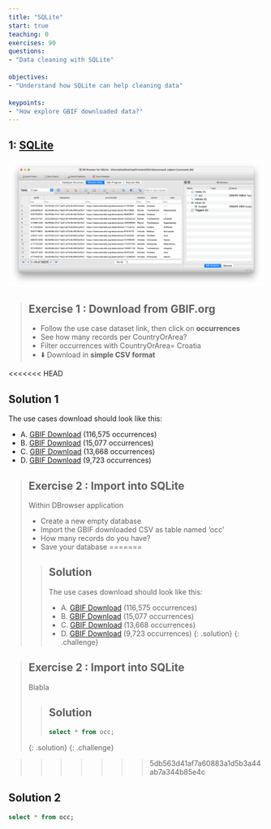 ```yaml
---
title: "SQLite"
start: true
teaching: 0
exercises: 90
questions:
- "Data cleaning with SQLite"

objectives:
- "Understand how SQLite can help cleaning data"

keypoints:
- "How explore GBIF downloaded data?"
---
```



## 1: [SQLite](https://docs.google.com/presentation/d/1oMPNqm4tU9BwnUo1zJxI0nlXMPfIljYeAqh4vEdJZ_0/edit?usp=sharing)

![SQLite](../assets/img/SQLite.png)

> ## Exercise 1 : Download from GBIF.org
> 
> - Follow the use case dataset link, then click on **occurrences**
> - See how many records per CountryOrArea?
> - Filter occurrences with CountryOrArea= Croatia
> - ⬇️ Download in **simple CSV format**
>
<<<<<<< HEAD

## Solution 1
The use cases download should look like this:
- A. [GBIF Download](https://doi.org/10.15468/dl.t2hj6v) (116,575 occurrences)
- B. [GBIF Download](https://doi.org/10.15468/dl.6gfwt3) (15,077 occurrences)
- C. [GBIF Download](https://doi.org/10.15468/dl.qy93m6) (13,668 occurrences)
- D. [GBIF Download](https://doi.org/10.15468/dl.6mf27m) (9,723 occurrences)

> ## Exercise 2 : Import into SQLite
> 
> Within DBrowser application
> - Create a new empty database    
> - Import the GBIF downloaded CSV as table named ‘occ’
> - How many records do you have?
> - Save your database
=======
> > ## Solution
> > The use cases download should look like this:
> > - A. [GBIF Download](https://doi.org/10.15468/dl.t2hj6v) (116,575 occurrences)
> > - B. [GBIF Download](https://doi.org/10.15468/dl.6gfwt3) (15,077 occurrences)
> > - C. [GBIF Download](https://doi.org/10.15468/dl.qy93m6) (13,668 occurrences)
> > - D. [GBIF Download](https://doi.org/10.15468/dl.6mf27m) (9,723 occurrences)
> {: .solution}
{: .challenge}

> ## Exercise 2 : Import into SQLite
> 
> Blabla
> > ## Solution
> > ```sql
> > select * from occ; 
> > ```
> {: .solution}
{: .challenge}

>>>>>>> 5db563d41af7a60883a1d5b3a44ab7a344b85e4c

## Solution 2
```sql
select * from occ; 
```
